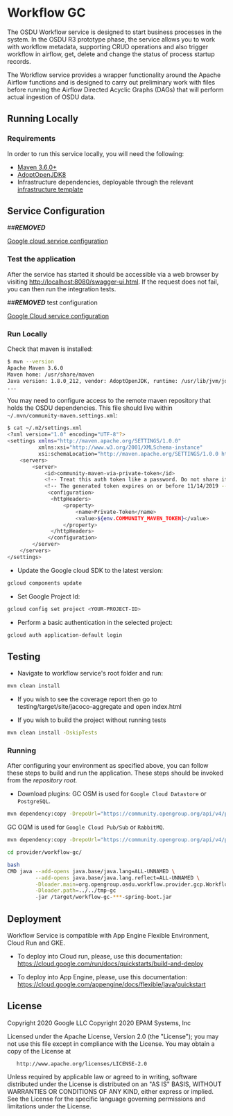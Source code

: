 # Workflow GC

The OSDU Workflow service is designed to start business processes in the system. In the OSDU R3
prototype phase, the service allows you to work with workflow metadata, supporting CRUD operations
and also trigger workflow in airflow, get, delete and change the status of process startup records.

The Workflow service provides a wrapper functionality around the Apache Airflow functions and is
designed to carry out preliminary work with files before running the Airflow Directed Acyclic Graphs
(DAGs) that will perform actual ingestion of OSDU data.

## Running Locally

### Requirements

In order to run this service locally, you will need the following:

- [Maven 3.6.0+](https://maven.apache.org/download.cgi)
- [AdoptOpenJDK8](https://adoptopenjdk.net/)
- Infrastructure dependencies, deployable through the relevant [infrastructure template](https://community.opengroup.org/osdu/platform/deployment-and-operations/infra-gc-provisioning)

## Service Configuration

##***REMOVED***

[Google cloud service configuration](docs/gcp/README.md)

### Test the application

After the service has started it should be accessible via a web browser by visiting [http://localhost:8080/swagger-ui.html](http://localhost:8080/swagger-ui.html). If the request does not fail, you can then run the integration tests.

##***REMOVED*** test configuration

[Google Cloud service configuration](docs/gcp/README.md)

### Run Locally

Check that maven is installed:

```bash
$ mvn --version
Apache Maven 3.6.0
Maven home: /usr/share/maven
Java version: 1.8.0_212, vendor: AdoptOpenJDK, runtime: /usr/lib/jvm/jdk8u212-b04/jre
...
```

You may need to configure access to the remote maven repository that holds the OSDU dependencies. This file should live within `~/.mvn/community-maven.settings.xml`:

```bash
$ cat ~/.m2/settings.xml
<?xml version="1.0" encoding="UTF-8"?>
<settings xmlns="http://maven.apache.org/SETTINGS/1.0.0"
          xmlns:xsi="http://www.w3.org/2001/XMLSchema-instance"
          xsi:schemaLocation="http://maven.apache.org/SETTINGS/1.0.0 http://maven.apache.org/xsd/settings-1.0.0.xsd">
    <servers>
        <server>
            <id>community-maven-via-private-token</id>
            <!-- Treat this auth token like a password. Do not share it with anyone, including Microsoft support. -->
            <!-- The generated token expires on or before 11/14/2019 -->
             <configuration>
              <httpHeaders>
                  <property>
                      <name>Private-Token</name>
                      <value>${env.COMMUNITY_MAVEN_TOKEN}</value>
                  </property>
              </httpHeaders>
             </configuration>
        </server>
    </servers>
</settings>
```

- Update the Google cloud SDK to the latest version:

```bash
gcloud components update
```

- Set Google Project Id:

```bash
gcloud config set project <YOUR-PROJECT-ID>
```

- Perform a basic authentication in the selected project:

```bash
gcloud auth application-default login
```

## Testing

- Navigate to workflow service's root folder and run:

```bash
mvn clean install
```

- If you wish to see the coverage report then go to testing/target/site/jacoco-aggregate and open index.html

- If you wish to build the project without running tests

```bash
mvn clean install -DskipTests
```

### Running

After configuring your environment as specified above, you can follow these steps to build and run the application. These steps should be invoked from the *repository root.*

* Download plugins:
GC OSM is used for `Google Cloud Datastore` or `PostgreSQL`.

```bash
mvn dependency:copy -DrepoUrl="https://community.opengroup.org/api/v4/projects/1476/packages/maven" -Dartifact="org.opengroup.osdu:gc-osm-datastore:${VERSION}:jar:plugin" -Dtransitive=false -DoutputDirectory="./tmp-gc"
```
GC OQM is used for `Google Cloud Pub/Sub` or `RabbitMQ`.

```bash
mvn dependency:copy -DrepoUrl="https://community.opengroup.org/api/v4/projects/1477/packages/maven" -Dartifact="org.opengroup.osdu:gc-oqm-pubsub:${VERSION}:jar:plugin" -Dtransitive=false -DoutputDirectory="./tmp-gc"
```

```bash
cd provider/workflow-gc/

bash
CMD java --add-opens java.base/java.lang=ALL-UNNAMED \
         --add-opens java.base/java.lang.reflect=ALL-UNNAMED \
         -Dloader.main=org.opengroup.osdu.workflow.provider.gcp.WorkflowGcpDatastoreApplication \
         -Dloader.path=../../tmp-gc
         -jar /target/workflow-gc-***-spring-boot.jar
```

## Deployment

Workflow Service is compatible with App Engine Flexible Environment, Cloud Run and GKE.

- To deploy into Cloud run, please, use this documentation:
  <https://cloud.google.com/run/docs/quickstarts/build-and-deploy>

- To deploy into App Engine, please, use this documentation:
  <https://cloud.google.com/appengine/docs/flexible/java/quickstart>

## License

Copyright 2020 Google LLC
Copyright 2020 EPAM Systems, Inc

Licensed under the Apache License, Version 2.0 (the "License");
you may not use this file except in compliance with the License.
You may obtain a copy of the License at

       http://www.apache.org/licenses/LICENSE-2.0

Unless required by applicable law or agreed to in writing, software
distributed under the License is distributed on an "AS IS" BASIS,
WITHOUT WARRANTIES OR CONDITIONS OF ANY KIND, either express or implied.
See the License for the specific language governing permissions and
limitations under the License.
